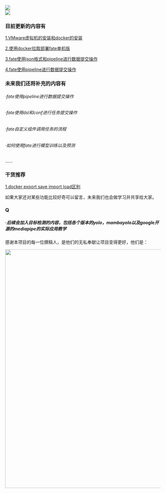   <div>
    <a href="https://blog.sunguoqi.com/">
      <img src="https://readme-typing-svg.demolab.com?font=Fira+Code&pause=100&width=1000&lines=Lucas和Frank将这段时间在隐私计算和目标检测的学习内容总结为大家整理了一份学习路线指导/教学&center=true&size=20" />
    </a>
  </div>
<img src="https://cdn.jsdelivr.net/gh/sun0225SUN/sun0225SUN/assets/images/icon.png" /></div>
</div>

### 目前更新的内容有
[1.VMware虚拟机的安装和docker的安装](./VMware虚拟机部署教程.md)

[2.使用docker拉取部署fate单机版](./fate部署教程（docker安装和fate镜像拉取以及启动教程）.md)

[3.fate使用json格式和pipeline进行数据提交操作](./fate基础教程/提交数据集操作/fate使用json格式提交数据集.md)

[4.fate使用pipeline进行数据提交操作](./fate基础教程/提交数据集操作/fate使用pipeline进行数据提交操作.md)
### 未来我们还将补充的内容有

###### ·fate使用pipeline进行数据提交操作

###### ·fate使用dsl和conf进行任务提交操作

###### ·fate自定义组件调用任务的流程

###### ·如何使用fate进行模型训练以及预测

......

### 干货推荐
[1.docker export save import load区别](./干货推荐/docker%20export%20save%20import%20load区别.md)

如果大家还对某些功能比较好奇可以留言，未来我们也会做学习并共享给大家。

### Q
##### ·后续会加入目标检测的内容，包括各个版本的yolo，mambayolo以及google开源的mediapipe的实际应用教学


感谢本项目的每一位撰稿人，是他们的无私奉献让项目变得更好，他们是：

<p align="left">
    <a href="[https://github.com/Lucas040506/NBUTcvlabfate-/graphs/contributors">
        <img width="770" src="https://contrib.rocks/image?repo=krahets/hello-algo&max=300&columns=16" />
    </a>
</p>

